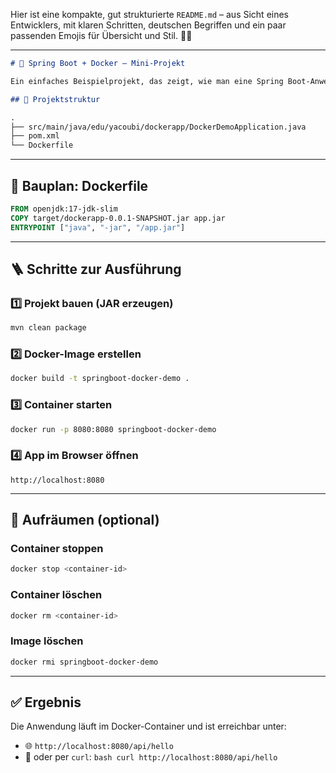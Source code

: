 Hier ist eine kompakte, gut strukturierte `README.md` – aus Sicht eines Entwicklers, mit klaren Schritten, deutschen Begriffen und ein paar passenden Emojis für Übersicht und Stil. 📘🐳

---

```markdown
# 🚀 Spring Boot + Docker – Mini-Projekt

Ein einfaches Beispielprojekt, das zeigt, wie man eine Spring Boot-Anwendung mit Docker betreibt.

## 📁 Projektstruktur

.
├── src/main/java/edu/yacoubi/dockerapp/DockerDemoApplication.java
├── pom.xml
└── Dockerfile
```

---

## 🧱 Bauplan: Dockerfile

```Dockerfile
FROM openjdk:17-jdk-slim
COPY target/dockerapp-0.0.1-SNAPSHOT.jar app.jar
ENTRYPOINT ["java", "-jar", "/app.jar"]
```

---

## 🪜 Schritte zur Ausführung

### 1️⃣ Projekt bauen (JAR erzeugen)

```bash
mvn clean package
```

### 2️⃣ Docker-Image erstellen

```bash
docker build -t springboot-docker-demo .
```

### 3️⃣ Container starten

```bash
docker run -p 8080:8080 springboot-docker-demo
```

### 4️⃣ App im Browser öffnen

```
http://localhost:8080
```

---

## 🧹 Aufräumen (optional)

### Container stoppen

```bash
docker stop <container-id>
```

### Container löschen

```bash
docker rm <container-id>
```

### Image löschen

```bash
docker rmi springboot-docker-demo
```

---

## ✅ Ergebnis

Die Anwendung läuft im Docker-Container und ist erreichbar unter:

- 🌐 `http://localhost:8080/api/hello`
- 🧪 oder per `curl`: ```bash curl http://localhost:8080/api/hello```



